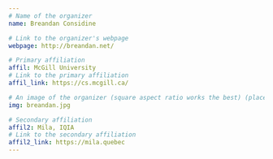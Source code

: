 ```yaml
---
# Name of the organizer
name: Breandan Considine

# Link to the organizer's webpage
webpage: http://breandan.net/

# Primary affiliation
affil: McGill University
# Link to the primary affiliation
affil_link: https://cs.mcgill.ca/

# An image of the organizer (square aspect ratio works the best) (place in the `assets/img/organizers` directory)
img: breandan.jpg

# Secondary affiliation
affil2: Mila, IQIA
# Link to the secondary affiliation
affil2_link: https://mila.quebec
---
```


